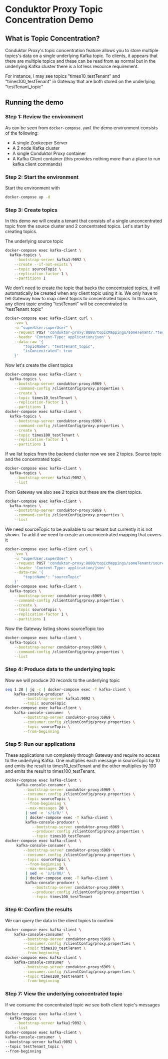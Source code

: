 # Conduktor Proxy Topic Concentration Demo

## What is Topic Concentration?

Conduktor Proxy's topic concentration feature allows you to store multiple topics's data on a single underlying Kafka 
topic. To clients, it appears that there are multiple topics and these can be read from as normal but in the underlying 
Kafka cluster there is a lot less resource requirement.

For instance, I may see topics "times10_testTenant" and "times100_testTenant" in Gateway that are both stored on the 
underlying "testTenant_topic"

## Running the demo

### Step 1: Review the environment

As can be seen from `docker-compose.yaml` the demo environment consists of the following:

* A single Zookeeper Server
* A 2 node Kafka cluster
* A single Conduktor Proxy container
* A Kafka Client container (this provides nothing more than a place to run kafka client commands)

### Step 2: Start the environment

Start the environment with

```bash
docker-compose up -d
```

### Step 3: Create topics

In this demo we will create a tenant that consists of a single unconcentrated topic from the source cluster and 2 
concentrated topics. Let's start by creating topics.

The underlying source topic

```bash
docker-compose exec kafka-client \
  kafka-topics \
    --bootstrap-server kafka1:9092 \
    --create --if-not-exists \
    --topic sourceTopic \
    --replication-factor 1 \
    --partitions 1
```

We don't need to create the topic that backs the concentrated topics, it will automatically be created when any client 
topic using it is. We only have to tell Gateway how to map client topics to concentrated topics. In this case, any 
client topic ending "testTenant" will be concentrated to "testTenant_topic"

```bash
docker-compose exec kafka-client curl \
    -vvv \
    -u "superUser:superUser" \
    --request POST 'conduktor-proxy:8888/topicMappings/someTenant/.*testTenant' \
    --header 'Content-Type: application/json' \
    --data-raw '{
        "topicName": "testTenant_topic",
        "isConcentrated": true
    }'

```

Now let's create the client topics

```bash
docker-compose exec kafka-client \
  kafka-topics \
    --bootstrap-server conduktor-proxy:6969 \
    --command-config /clientConfig/proxy.properties \
    --create \
    --topic times10_testTenant \
    --replication-factor 1 \
    --partitions 1
docker-compose exec kafka-client \
  kafka-topics \
    --bootstrap-server conduktor-proxy:6969 \
    --command-config /clientConfig/proxy.properties \
    --create \
    --topic times100_testTenant \
    --replication-factor 1 \
    --partitions 1
```

If we list topics from the backend cluster now we see 2 topics. Source topic and the concentrated topic

```bash
docker-compose exec kafka-client \
  kafka-topics \
    --bootstrap-server kafka1:9092 \
    --list
```

From Gateway we also see 2 topics but these are the client topics.

```bash
docker-compose exec kafka-client \
  kafka-topics \
    --bootstrap-server conduktor-proxy:6969 \
    --command-config /clientConfig/proxy.properties \
    --list
```

We need sourceTopic to be available to our tenant but currently it is not shown. To add it we need to create an 
unconcentrated mapping that covers it

```bash
docker-compose exec kafka-client curl \
    -vvv \
    -u "superUser:superUser" \
    --request POST 'conduktor-proxy:8888/topicMappings/someTenant/sourceTopic' \
    --header 'Content-Type: application/json' \
    --data-raw '{
        "topicName": "sourceTopic"
    }'
docker-compose exec kafka-client \
  kafka-topics \
    --bootstrap-server conduktor-proxy:6969 \
    --command-config /clientConfig/proxy.properties \
    --create \
    --topic sourceTopic \
    --replication-factor 1 \
    --partitions 1
```

Now the Gateway listing shows sourceTopic too

```bash
docker-compose exec kafka-client \
  kafka-topics \
    --bootstrap-server conduktor-proxy:6969 \
    --command-config /clientConfig/proxy.properties \
    --list
```

### Step 4: Produce data to the underlying topic

Now we will produce 20 records to the underlying topic

```bash
seq 1 20 | jq -c | docker-compose exec -T kafka-client \
    kafka-console-producer  \
        --bootstrap-server kafka1:9092 \
        --topic sourceTopic
docker-compose exec kafka-client \
    kafka-console-consumer  \
        --bootstrap-server conduktor-proxy:6969 \
        --consumer.config /clientConfig/proxy.properties \
        --topic sourceTopic \
        --from-beginning 
```

### Step 5: Run our applications

These applications run completely through Gateway and require no access to the underlying Kafka. One multiplies each 
message in sourceTopic by 10 and emits the result to times10_testTenant and the other multiplies by 100 and emits the 
result to times100_testTenant.

```bash
docker-compose exec kafka-client \
     kafka-console-consumer \
        --bootstrap-server conduktor-proxy:6969 \
        --consumer.config /clientConfig/proxy.properties \
        --topic sourceTopic \
         --from-beginning \
         --max-messages 20 \
         | sed -e 's/$/0/' \
         | docker-compose exec -T kafka-client \
         kafka-console-producer \
            --bootstrap-server conduktor-proxy:6969 \
            --producer.config /clientConfig/proxy.properties \
            --topic times10_testTenant 
docker-compose exec kafka-client \
     kafka-console-consumer \
        --bootstrap-server conduktor-proxy:6969 \
        --consumer.config /clientConfig/proxy.properties \
        --topic sourceTopic \
         --from-beginning \
         --max-messages 20 \
         | sed -e 's/$/00/' \
         | docker-compose exec -T kafka-client \
         kafka-console-producer \
            --bootstrap-server conduktor-proxy:6969 \
            --producer.config /clientConfig/proxy.properties \
            --topic times100_testTenant 
```


### Step 6: Confirm the results

We can query the data in the client topics to confirm

```bash
docker-compose exec kafka-client \
    kafka-console-consumer  \
        --bootstrap-server conduktor-proxy:6969 \
        --consumer.config /clientConfig/proxy.properties \
        --topic times10_testTenant \
        --from-beginning
docker-compose exec kafka-client \
    kafka-console-consumer  \
        --bootstrap-server conduktor-proxy:6969 \
        --consumer.config /clientConfig/proxy.properties \
        --topic times100_testTenant \
        --from-beginning

```

### Step 7: View the underlying concentrated topic

If we consume the concentrated topic we see both client topic's messages

```bash
docker-compose exec kafka-client \
  kafka-topics \
    --bootstrap-server kafka1:9092 \
    --list
docker-compose exec kafka-client \
kafka-console-consumer  \
--bootstrap-server kafka1:9092 \
--topic testTenant_topic \
--from-beginning
```